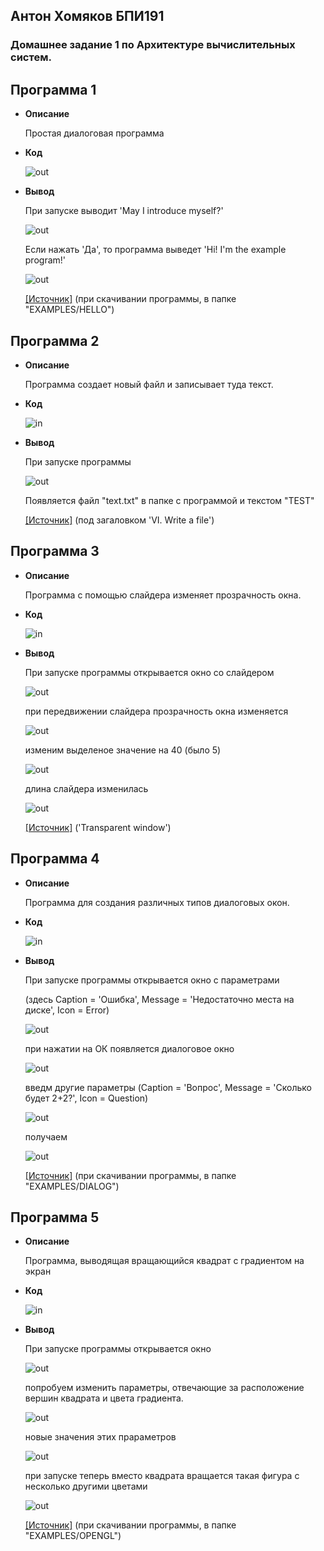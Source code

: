 ## Антон Хомяков БПИ191
### Домашнее задание 1 по Архитектуре вычислительных систем.

## Программа 1

* **Описание** 

  Простая диалоговая программа 

* **Код**

  ![out](https://github.com/antonkhmv/dz-avs/blob/master/task01/img/in1.png)

* **Вывод**

  При запуске выводит 'May I introduce myself?'
  
  ![out](https://github.com/antonkhmv/dz-avs/blob/master/task01/img/out1_1.png)
  
  Если нажать 'Да', то программа выведет 'Hi! I'm the example program!'
  
  ![out](https://github.com/antonkhmv/dz-avs/blob/master/task01/img/out1_2.png)

  [\[Источник\]](https://flatassembler.net/download.php) 
  (при скачивании программы, в папке "EXAMPLES/HELLO")
  
## Программа 2

* **Описание** 

  Программа создает новый файл и записывает туда текст.

* **Код**

  ![in](https://github.com/antonkhmv/dz-avs/blob/master/task01/img/in2.png)

* **Вывод** 

  При запуске программы

  ![out](https://github.com/antonkhmv/dz-avs/blob/master/task01/img/out2.png)

  Появляется файл "text.txt" в папке с программой и текстом "TEST"

  [\[Источник\]](https://www.vkremez.com/2017/04/fasm-flat-assembler-also-known-as-fasm.html)
  (под загаловком 'VI. Write a file')
  
## Программа 3

* **Описание** 

  Программа c помощью слайдера изменяет прозрачность окна.

* **Код**

  ![in](https://github.com/antonkhmv/dz-avs/blob/master/task01/img/in3.png)

* **Вывод** 
  
  При запуске программы открывается окно со слайдером

  ![out](https://github.com/antonkhmv/dz-avs/blob/master/task01/img/out3_1.png)
  
  при передвижении слайдера прозрачность окна изменяется
  
  ![out](https://github.com/antonkhmv/dz-avs/blob/master/task01/img/out3_2.png)
  
  изменим выделеное значение на 40 (было 5)
  
  ![out](https://github.com/antonkhmv/dz-avs/blob/master/task01/img/out3_3.png)
  
  длина слайдера изменилась
  
  ![out](https://github.com/antonkhmv/dz-avs/blob/master/task01/img/out3_4.png)
  
  [\[Источник\]](https://flatassembler.net/examples.php)
  ('Transparent window')
  
## Программа 4

* **Описание** 

  Программа для создания различных типов диалоговых окон.

* **Код**

  ![in](https://github.com/antonkhmv/dz-avs/blob/master/task01/img/in4.png)

* **Вывод** 
  
   При запуске программы открывается окно с параметрами
   
   (здесь Caption = 'Ошибка', Message = 'Недостаточно места на диске', Icon = Error)
   
  ![out](https://github.com/antonkhmv/dz-avs/blob/master/task01/img/out4_1.png)
  
  при нажатии на ОК появляется диалоговое окно
  
  ![out](https://github.com/antonkhmv/dz-avs/blob/master/task01/img/out4_2.png)
  
  введм другие параметры
  (Caption = 'Вопрос', Message = 'Сколько будет 2+2?', Icon = Question)
  
  ![out](https://github.com/antonkhmv/dz-avs/blob/master/task01/img/out4_3.png)
  
  получаем  
  
  ![out](https://github.com/antonkhmv/dz-avs/blob/master/task01/img/out4_4.png)
  
  [\[Источник\]](https://flatassembler.net/download.php) 
  (при скачивании программы, в папке "EXAMPLES/DIALOG")
  
## Программа 5

* **Описание** 

  Программа, выводящая вращающийся квадрат с градиентом на экран

* **Код**

  ![in](https://github.com/antonkhmv/dz-avs/blob/master/task01/img/in5.png)

* **Вывод** 

  При запуске программы открывается окно
  
  ![out](https://github.com/antonkhmv/dz-avs/blob/master/task01/img/out5_1.png)
  
  попробуем изменить параметры, отвечающие за расположение вершин квадрата и цвета градиента.
  
  ![out](https://github.com/antonkhmv/dz-avs/blob/master/task01/img/out5_2.png)
  
  новые значения этих прараметров
  
  ![out](https://github.com/antonkhmv/dz-avs/blob/master/task01/img/out5_3.png)
  
  при запуске теперь вместо квадрата вращается такая фигура с несколько другими цветами
  
  ![out](https://github.com/antonkhmv/dz-avs/blob/master/task01/img/out5_4.png)
  
  [\[Источник\]](https://flatassembler.net/download.php) 
  (при скачивании программы, в папке "EXAMPLES/OPENGL")
  
  
